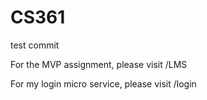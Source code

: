 # CS361
test commit

For the MVP assignment, please visit /LMS

For my login micro service, please visit /login

